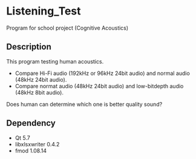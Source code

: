 # Listening_Test
Program for school project (Cognitive Acoustics)

## Description
This program testing human acoustics.  

- Compare Hi-Fi audio (192kHz or 96kHz 24bit audio) and normal audio (48kHz 24bit audio).  
- Compare normat audio (48kHz 24bit audio) and low-bitdepth audio (48kHz 8bit audio).  

Does human can determine which one is better quality sound?  

## Dependency
- Qt 5.7
- libxlsxwriter 0.4.2
- fmod 1.08.14
